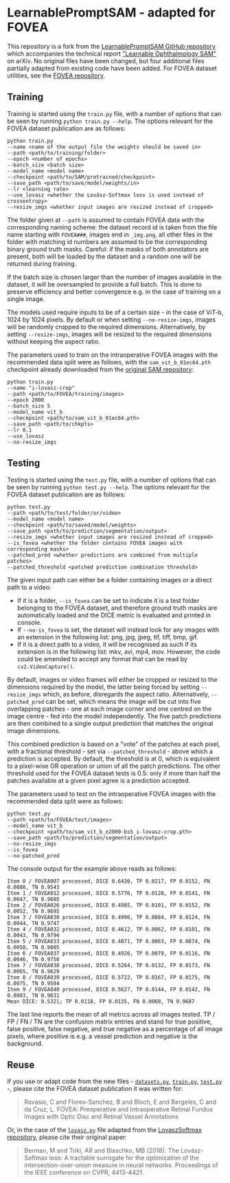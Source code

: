 # LearnablePromptSAM - adapted for FOVEA

This repository is a fork from the [LearnablePromptSAM GitHub repository](https://github.com/Qsingle/LearnablePromptSAM) which accompanies the technical report ["Learnable Ophthalmology SAM"](https://arxiv.org/abs/2304.13425) on arXiv. No original files have been changed, but four additional files partially adapted from existing code have been added. For FOVEA dataset utilities, see the [FOVEA repository](https://github.com/rvimlab/FOVEA).


## Training

Training is started using the ``train.py`` file, with a number of options that can be seen by running ``python train.py --help``. The options relevant for the FOVEA dataset publication are as follows:

```
python train.py
--name <name of the output file the weights should be saved in>
--path <path/to/training/folder>
--epoch <number of epochs>
--batch_size <batch size>
--model_name <model name>
--checkpoint <path/to/SAM/pretrained/checkpoint>
--save_path <path/to/save/model/weights/in>
--lr <learning rate>
--use_lovasz <whether the Lovász-Softmax loss is used instead of crossentropy>
--resize_imgs <whether input images are resized instead of cropped>
```

The folder given at ``--path`` is assumed to contain FOVEA data with the corresponding naming scheme: the dataset record id is taken from the file name starting with ``FOVEA###``, images end in ``_img.png``, all other files in the folder with matching id numbers are assumed to be the corresponding binary ground truth masks. Careful: if the masks of both annotators are present, both will be loaded by the dataset and a random one will be returned during training.

If the batch size is chosen larger than the number of images available in the dataset, it will be oversampled to provide a full batch. This is done to preserve efficiency and better convergence e.g. in the case of training on a single image.

The models used require inputs to be of a certain size - in the case of ViT-b, 1024 by 1024 pixels. By default or when setting ``--no-resize-imgs``, images will be randomly cropped to the required dimensions. Alternatively, by setting ``--resize-imgs``, images will be resized to the required dimensions without keeping the aspect ratio.

The parameters used to train on the intraoperative FOVEA images with the recommended data split were as follows, with the ``sam_vit_b_01ec64.pth`` checkpoint already downloaded from the [original SAM repository](https://github.com/facebookresearch/segment-anything#model-checkpoints):

```
python train.py
--name "i-lovasz-crop"
--path <path/to/FOVEA/training/images>
--epoch 2000
--batch_size 5
--model_name vit_b
--checkpoint <path/to/sam_vit_b_01ec64.pth>
--save_path <path/to/chkpts>
--lr 0.1
--use_lovasz
--no-resize_imgs
```


## Testing
Testing is started using the ``test.py`` file, with a number of options that can be seen by running ``python test.py --help``. The options relevant for the FOVEA dataset publication are as follows:

```
python test.py
--path <path/to/test/folder/or/video>
--model_name <model name>
--checkpoint <path/to/saved/model/weights>
--save_path <path/to/prediction/segmentation/output>
--resize_imgs <whether input images are resized instead of cropped>
--is_fovea <whether the folder contains FOVEA images with corresponding masks>
--patched_pred <whether predictions are combined from multiple patches>
--patched_threshold <patched prediction combination threshold>
```

The given input path can either be a folder containing images or a direct path to a video:
* If it is a folder, ``--is_fovea`` can be set to indicate it is a test folder belonging to the FOVEA dataset, and therefore ground truth masks are automatically loaded and the DICE metric is evaluated and printed in console.
* If ``--no-is_fovea`` is set, the dataset will instead look for any images with an extension in the following list: png, jpg, jpeg, tif, tiff, bmp, gif.
* If it is a direct path to a video, it will be recognised as such if its extension is in the following list: mkv, avi, mp4, mov. However, the code could be amended to accept any format that can be read by ``cv2.VideoCapture()``.

By default, images or video frames will either be cropped or resized to the dimensions required by the model, the latter being forced by setting ``--resize_imgs`` which, as before, disregards the aspect ratio. Alternatively, ``--patched_pred`` can be set, which means the image will be cut into five overlapping patches - one at each image corner and one centred on the image centre - fed into the model independently. The five patch predictions are then combined to a single output prediction that matches the original image dimensions.

This combined prediction is based on a "vote" of the patches at each pixel, with a fractional threshold - set via ``--patched_threshold`` - above which a prediction is accepted. By default, the threshold is at 0, which is equivalent to a pixel-wise OR operation or union of all the patch predictions. The other threshold used for the FOVEA dataset tests is 0.5: only if more than half the patches available at a given pixel agree is a prediction accepted.

The parameters used to test on the intraoperative FOVEA images with the recommended data split were as follows:

```
python test.py
--path <path/to/FOVEA/test/images>
--model_name vit_b
--checkpoint <path/to/sam_vit_b_e2000-bs5_i-lovasz-crop.pth>
--save_path <path/to/prediction/segmentation/output>
--no-resize_imgs
--is_fovea
--no-patched_pred
```

The console output for the example above reads as follows:

```
Item 0 / FOVEA007 processed, DICE 0.6430, TP 0.0217, FP 0.0152, FN 0.0088, TN 0.9543
Item 1 / FOVEA012 processed, DICE 0.5776, TP 0.0128, FP 0.0141, FN 0.0047, TN 0.9685
Item 2 / FOVEA026 processed, DICE 0.4985, TP 0.0101, FP 0.0152, FN 0.0052, TN 0.9695
Item 3 / FOVEA030 processed, DICE 0.4996, TP 0.0084, FP 0.0124, FN 0.0044, TN 0.9747
Item 4 / FOVEA032 processed, DICE 0.4612, TP 0.0062, FP 0.0101, FN 0.0043, TN 0.9794
Item 5 / FOVEA033 processed, DICE 0.4871, TP 0.0063, FP 0.0074, FN 0.0058, TN 0.9805
Item 6 / FOVEA037 processed, DICE 0.4926, TP 0.0079, FP 0.0116, FN 0.0046, TN 0.9758
Item 7 / FOVEA038 processed, DICE 0.5264, TP 0.0132, FP 0.0173, FN 0.0065, TN 0.9629
Item 8 / FOVEA039 processed, DICE 0.5722, TP 0.0167, FP 0.0175, FN 0.0075, TN 0.9584
Item 9 / FOVEA040 processed, DICE 0.5627, TP 0.0144, FP 0.0142, FN 0.0083, TN 0.9631
Mean DICE: 0.5321; TP 0.0118, FP 0.0135, FN 0.0060, TN 0.9687
```

The last line reports the mean of all metrics across all images tested. TP / FP / FN / TN are the confusion matrix entries and stand for true positive, false positive, false negative, and true negative as a percentage of all image pixels, where positive is e.g. a vessel prediction and negative is the background.


## Reuse

If you use or adapt code from the new files - [``datasets.py``](https://github.com/RViMLab/LearnablePromptSAM/blob/main/datasets.py), [``train.py``](https://github.com/RViMLab/LearnablePromptSAM/blob/main/train.py), [``test.py``](https://github.com/RViMLab/LearnablePromptSAM/blob/main/test.py) -, please cite the FOVEA dataset publication it was written for:

> Ravasio, C and Flores-Sanchez, B and Bloch, E and Bergeles, C and da Cruz, L.
FOVEA: Preoperative and Intraoperative Retinal Fundus Images with Optic Disc and Retinal Vessel Annotations

Or, in the case of the [``lovasz.py``](https://github.com/RViMLab/LearnablePromptSAM/blob/main/lovasz.py) file adapted from the [LovaszSoftmax repository](https://github.com/bermanmaxim/LovaszSoftmax), please cite their original paper:

> Berman, M and Triki, AR and Blaschko, MB (2018).
The Lovász-Softmax loss: A tractable surrogate for the optimization of the intersection-over-union measure in neural networks.
Proceedings of the IEEE conference on CVPR, 4413-4421.
